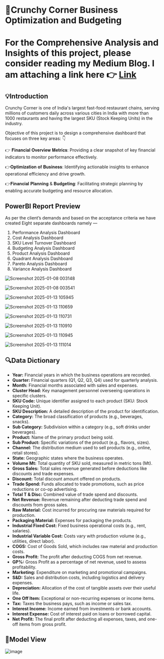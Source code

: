 # 🍔Crunchy Corner Business Optimization and Budgeting 

# For the Comprehensive Analysis and Insights of this project, please consider reading my Medium Blog. I am attaching a link here 👉 [Link](https://medium.com/@kshitijachilbule2/optimizing-business-and-budgeting-strategies-for-crunchy-corner-d5df736dc7e2)

## 💡Introduction
Crunchy Corner is one of India's largest fast-food restaurant chains, serving millions of customers daily across various cities in India with more than 1000 restaurants and having the largest SKU (Stock Keeping Units) in the industry.

Objective of this project is to design a comprehensive dashboard that focuses on three key areas: 👇

👉 𝐅𝐢𝐧𝐚𝐧𝐜𝐢𝐚𝐥 𝐎𝐯𝐞𝐫𝐯𝐢𝐞𝐰 𝐌𝐞𝐭𝐫𝐢𝐜𝐬: Providing a clear snapshot of key financial indicators to monitor performance effectively.

👉𝐎𝐩𝐭𝐢𝐦𝐢𝐳𝐚𝐭𝐢𝐨𝐧 𝐨𝐟 𝐁𝐮𝐬𝐢𝐧𝐞𝐬𝐬: Identifying actionable insights to enhance operational efficiency and drive growth.

👉𝐅𝐢𝐧𝐚𝐧𝐜𝐢𝐚𝐥 𝐏𝐥𝐚𝐧𝐧𝐢𝐧𝐠 & 𝐁𝐮𝐝𝐠𝐞𝐭𝐢𝐧𝐠: Facilitating strategic planning by enabling accurate budgeting and resource allocation.

## PowerBI Report Preview
As per the client’s demands and based on the acceptance criteria we have created Eight separate dashboards namely —

1. Performance Analysis Dashboard
2. Cost Analysis Dashboard
3. SKU Level Turnover Dashboard
4. Budgeting Analysis Dashboard
5. Product Analysis Dashboard
6. Quadrant Analysis Dashboard
7. Pareto Analysis Dashboard
8. Variance Analysis Dashboard

![Screenshot 2025-01-08 003148](https://github.com/user-attachments/assets/173e694f-e526-4a64-ba42-02aa7a04bd53)

![Screenshot 2025-01-08 003541](https://github.com/user-attachments/assets/c63471d7-e051-458e-994c-b89354589d13)

![Screenshot 2025-01-13 105945](https://github.com/user-attachments/assets/46ce9654-6789-4712-8803-5007f3d8c003)

![Screenshot 2025-01-13 110659](https://github.com/user-attachments/assets/a897bd57-7f5f-487c-9f02-a4e9ab964065)

![Screenshot 2025-01-13 110731](https://github.com/user-attachments/assets/52b9e64d-685e-496a-8f33-8d653e0be892)

![Screenshot 2025-01-13 110910](https://github.com/user-attachments/assets/37312b07-8af9-4e50-84ca-7f0247925822)

![Screenshot 2025-01-13 110945](https://github.com/user-attachments/assets/9c2b972f-ad12-4f74-a48c-efe6eb3a2b2c)

![Screenshot 2025-01-13 111014](https://github.com/user-attachments/assets/d5172008-4a0c-4fa6-9b22-118b5fac881c)



## 🔍Data Dictionary
- **Year:** Financial years in which the business operations are recorded.
- **Quarter:** Financial quarters (Q1, Q2, Q3, Q4) used for quarterly analysis.
- **Month:** Financial months associated with sales and expenses.
- **Cluster Head:** Key management personnel overseeing operations in specific clusters.
- **SKU Code:** Unique identifier assigned to each product (SKU: Stock Keeping Unit).
- **SKU Description:** A detailed description of the product for identification.
- **Category:** The broad classification of products (e.g., beverages, snacks).
- **Sub Category:** Subdivision within a category (e.g., soft drinks under beverages).
- **Product:** Name of the primary product being sold.
- **Sub Product:** Specific variations of the product (e.g., flavors, sizes).
- **Channel:** The distribution medium used to sell products (e.g., online, retail stores).
- **State:** Geographic states where the business operates.
- **Volume Mt:** Total quantity of SKU sold, measured in metric tons (Mt).
- **Gross Sales:** Total sales revenue generated before deductions like discounts and trade expenses.
- **Discount:** Total discount amount offered on products.
- **Trade Spend:** Funds allocated to trade promotions, such as price reductions or co-op advertising.
- **Total T & Disc:** Combined value of trade spend and discounts.
- **Net Revenue:** Revenue remaining after deducting trade spend and discounts from gross sales.
- **Raw Material:** Cost incurred for procuring raw materials required for production.
- **Packaging Material:** Expenses for packaging the products.
- **Industrial Fixed Cost:** Fixed business operational costs (e.g., rent, salaries).
- **Industrial Variable Cost:** Costs vary with production volume (e.g., utilities, direct labor).
- **COGS:** Cost of Goods Sold, which includes raw material and production costs.
- **Gross Profit:** The profit after deducting COGS from net revenue.
- **GP%:** Gross Profit as a percentage of net revenue, used to assess profitability.
- **Marketing:** Expenditure on marketing and promotional campaigns.
- **S&D:** Sales and distribution costs, including logistics and delivery expenses.
- **Depreciation:** Allocation of the cost of tangible assets over their useful life.
- **One Off Item:** Exceptional or non-recurring expenses or income items.
- **Tax:** Taxes the business pays, such as income or sales tax.
- **Interest Income:** Income earned from investments or bank accounts.
- **Interest Expense:** Cost of interest paid on loans or borrowed capital.
- **Net Profit:** The final profit after deducting all expenses, taxes, and one-off items from gross profit.

## 🥅Model View
![image](https://github.com/user-attachments/assets/35a2f7cf-fd5f-4e95-9f50-a86dc1adb21a)


